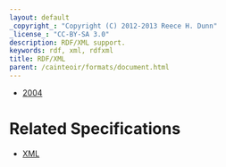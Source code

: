 ```yaml
---
layout: default
_copyright_: "Copyright (C) 2012-2013 Reece H. Dunn"
_license_: "CC-BY-SA 3.0"
description: RDF/XML support.
keywords: rdf, xml, rdfxml
title: RDF/XML
parent: /cainteoir/formats/document.html
---
```


*  [2004](rdfxml2004)

# Related Specifications

*  [XML](xml)
